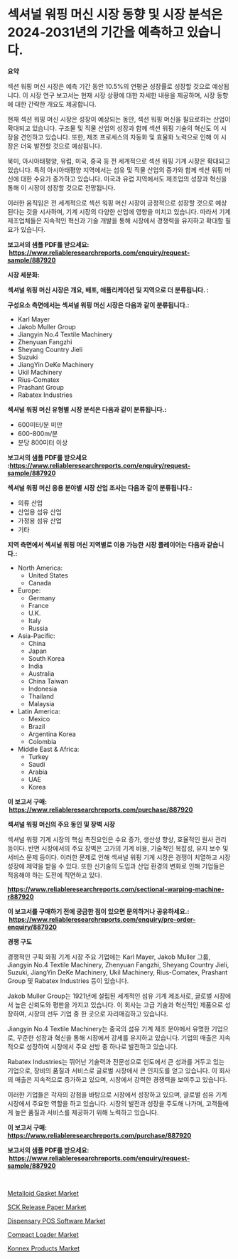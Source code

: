 <p><h1>섹셔널 워핑 머신 시장 동향 및 시장 분석은 2024-2031년의 기간을 예측하고 있습니다.</h1></p><p><strong>요약</strong></p>
<p><p>섹션 워핑 머신 시장은 예측 기간 동안 10.5%의 연평균 성장률로 성장할 것으로 예상됩니다. 이 시장 연구 보고서는 현재 시장 상황에 대한 자세한 내용을 제공하며, 시장 동향에 대한 간략한 개요도 제공합니다. </p><p>현재 섹션 워핑 머신 시장은 성장이 예상되는 동안, 섹션 워핑 머신을 필요로하는 산업이 확대되고 있습니다. 구조물 및 직물 산업의 성장과 함께 섹션 워핑 기술의 혁신도 이 시장을 견인하고 있습니다. 또한, 제조 프로세스의 자동화 및 효율화 노력으로 인해 이 시장은 더욱 발전할 것으로 예상됩니다.</p><p>북미, 아시아태평양, 유럽, 미국, 중국 등 전 세계적으로 섹션 워핑 기계 시장은 확대되고 있습니다. 특히 아시아태평양 지역에서는 섬유 및 직물 산업의 증가와 함께 섹션 워핑 머신에 대한 수요가 증가하고 있습니다. 미국과 유럽 지역에서도 제조업의 성장과 혁신을 통해 이 시장이 성장할 것으로 전망됩니다.</p><p>이러한 움직임은 전 세계적으로 섹션 워핑 머신 시장이 긍정적으로 성장할 것으로 예상된다는 것을 시사하며, 기계 시장의 다양한 산업에 영향을 미치고 있습니다. 따라서 기계 제조업체들은 지속적인 혁신과 기술 개발을 통해 시장에서 경쟁력을 유지하고 확대할 필요가 있습니다.</p></p>
<p><strong>보고서의 샘플 PDF를 받으세요: &nbsp;<a href="https://www.reliableresearchreports.com/enquiry/request-sample/887920">https://www.reliableresearchreports.com/enquiry/request-sample/887920</a></strong></p>
<p><strong>시장 세분화:</strong></p>
<p><strong> 섹셔널 워핑 머신 시장은 개요, 배포, 애플리케이션 및 지역으로 더 분류됩니다. :</strong></p>
<p><strong>구성요소 측면에서는 섹셔널 워핑 머신 시장은 다음과 같이 분류됩니다.:</strong></p>
<p><ul><li>Karl Mayer</li><li>Jakob Muller Group</li><li>Jiangyin No.4 Textile Machinery</li><li>Zhenyuan Fangzhi</li><li>Sheyang Country Jieli</li><li>Suzuki</li><li>JiangYin DeKe Machinery</li><li>Ukil Machinery</li><li>Rius-Comatex</li><li>Prashant Group</li><li>Rabatex Industries</li></ul></p>
<p><strong> 섹셔널 워핑 머신 유형별 시장 분석은 다음과 같이 분류됩니다.:</strong></p>
<p><ul><li>600미터/분 미만</li><li>600-800m/분</li><li>분당 800미터 이상</li></ul></p>
<p><strong>보고서의 샘플 PDF를 받으세요 :<a href="https://www.reliableresearchreports.com/enquiry/request-sample/887920">https://www.reliableresearchreports.com/enquiry/request-sample/887920</a></strong></p>
<p><strong> 섹셔널 워핑 머신 응용 분야별 시장 산업 조사는 다음과 같이 분류됩니다.:</strong></p>
<p><ul><li>의류 산업</li><li>산업용 섬유 산업</li><li>가정용 섬유 산업</li><li>기타</li></ul></p>
<p><strong>지역 측면에서 섹셔널 워핑 머신 지역별로 이용 가능한 시장 플레이어는 다음과 같습니다.:</strong></p>
<p><ul>
    <li>
        North America:
        <ul>
            <li>United States</li>
            <li>Canada</li>
        </ul>
    </li>
    <li>
        Europe:
        <ul>
            <li>Germany</li>
            <li>France</li>
            <li>U.K.</li>
            <li>Italy</li>
            <li>Russia</li>
        </ul>
    </li>
    <li>
        Asia-Pacific:
        <ul>
            <li>China</li>
            <li>Japan</li>
            <li>South Korea</li>
            <li>India</li>
            <li>Australia</li>
            <li>China Taiwan</li>
            <li>Indonesia</li>
            <li>Thailand</li>
            <li>Malaysia</li>
        </ul>
    </li>
    <li>
        Latin America:
        <ul>
            <li>Mexico</li>
            <li>Brazil</li>
            <li>Argentina Korea</li>
            <li>Colombia</li>
        </ul>
    </li>
    <li>
        Middle East & Africa:
        <ul>
            <li>Turkey</li>
            <li>Saudi</li>
            <li>Arabia</li>
            <li>UAE</li>
            <li>Korea</li>
        </ul>
    </li>
    </ul></p>
<p><strong>이 보고서 구매: &nbsp;<a href="https://www.reliableresearchreports.com/purchase/887920">https://www.reliableresearchreports.com/purchase/887920</a></strong></p>
<p><strong>섹셔널 워핑 머신의 주요 동인 및 장벽 시장</strong></p>
<p><p>섹셔널 워핑 기계 시장의 핵심 촉진요인은 수요 증가, 생산성 향상, 효율적인 원사 관리 등이다. 반면 시장에서의 주요 장벽은 고가의 기계 비용, 기술적인 복잡성, 유지 보수 및 서비스 문제 등이다. 이러한 문제로 인해 섹셔널 워핑 기계 시장은 경쟁이 치열하고 시장 성장에 제약을 받을 수 있다. 또한 신기술의 도입과 산업 환경의 변화로 인해 기업들은 적응해야 하는 도전에 직면하고 있다.</p></p>
<p><strong><a href="https://www.reliableresearchreports.com/sectional-warping-machine-r887920">https://www.reliableresearchreports.com/sectional-warping-machine-r887920</a></strong></p>
<p><strong>이 보고서를 구매하기 전에 궁금한 점이 있으면 문의하거나 공유하세요.: &nbsp;<a href="https://www.reliableresearchreports.com/enquiry/pre-order-enquiry/887920">https://www.reliableresearchreports.com/enquiry/pre-order-enquiry/887920</a></strong></p>
<p><strong>경쟁 구도</strong></p>
<p><p>경쟁적인 구획 와핑 기계 시장 주요 기업에는 Karl Mayer, Jakob Muller 그룹, Jiangyin No.4 Textile Machinery, Zhenyuan Fangzhi, Sheyang Country Jieli, Suzuki, JiangYin DeKe Machinery, Ukil Machinery, Rius-Comatex, Prashant Group 및 Rabatex Industries 등이 있습니다.</p><p>Jakob Muller Group는 1921년에 설립된 세계적인 섬유 기계 제조사로, 글로벌 시장에서 높은 신뢰도와 평판을 가지고 있습니다. 이 회사는 고급 기술과 혁신적인 제품으로 성장하여, 시장의 선두 기업 중 한 곳으로 자리매김하고 있습니다.</p><p>Jiangyin No.4 Textile Machinery는 중국의 섬유 기계 제조 분야에서 유명한 기업으로, 꾸준한 성장과 혁신을 통해 시장에서 강세를 유지하고 있습니다. 기업의 매출은 지속적으로 성장하여 시장에서 주요 선방 중 하나로 발전하고 있습니다.</p><p>Rabatex Industries는 뛰어난 기술력과 전문성으로 인도에서 큰 성과를 거두고 있는 기업으로, 장비의 품질과 서비스로 글로벌 시장에서 큰 인지도를 얻고 있습니다. 이 회사의 매출은 지속적으로 증가하고 있으며, 시장에서 강력한 경쟁력을 보여주고 있습니다.</p><p>이러한 기업들은 각자의 강점을 바탕으로 시장에서 성장하고 있으며, 글로벌 섬유 기계 시장에서 주요한 역할을 하고 있습니다. 시장의 발전과 성장을 주도해 나가며, 고객들에게 높은 품질과 서비스를 제공하기 위해 노력하고 있습니다.</p></p>
<p><strong>이 보고서 구매: &nbsp; <a href="https://www.reliableresearchreports.com/purchase/887920">https://www.reliableresearchreports.com/purchase/887920</a></strong></p>
<p><strong>보고서의 샘플 PDF를 받으세요: &nbsp;<a href="https://www.reliableresearchreports.com/enquiry/request-sample/887920">https://www.reliableresearchreports.com/enquiry/request-sample/887920</a></strong><strong></strong></p>
<p>&nbsp;</p>
<p><p><a href="https://www.linkedin.com/pulse/metalloid-gasket-market-size-growth-outlook-from-2024-2031-ecxne?trackingId=%2BXie4uqBTSEMJ095uI8zsQ%3D%3D">Metalloid Gasket Market</a></p><p><a href="https://www.linkedin.com/pulse/sck-release-paper-market-provides-detailed-segmentation-5nffe?trackingId=Eby%2FH6Uie2zwBWoNOmQ9Ig%3D%3D">SCK Release Paper Market</a></p><p><a href="https://github.com/nicholepatriciadoylenwnrjr0/Market-Research-Report-List-2/blob/main/dispensary-pos-software-market.md">Dispensary POS Software Market</a></p><p><a href="https://view.publitas.com/reportprime-1/decoding-compact-loader-market-metrics-market-share-trends-and-growth-patterns/">Compact Loader Market</a></p><p><a href="https://acidic-farm-354.notion.site/Konnex-Products-Market-Research-Report-Its-History-and-Forecast-2024-to-2031-e296b0c38f02487abff72b24a4f5ef07">Konnex Products Market</a></p></p>